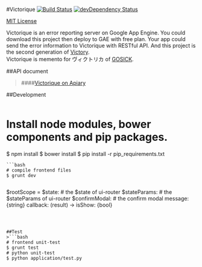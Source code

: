 #Victorique [![Build Status](https://secure.travis-ci.org/kelp404/Victorique.png?branch=master)](http://travis-ci.org/kelp404/Victorique) [![devDependency Status](https://david-dm.org/kelp404/Victorique/dev-status.png?branch=master)](https://david-dm.org/kelp404/Victorique#info=devDependencies&view=table)

[MIT License](http://www.opensource.org/licenses/mit-license.php)


Victorique is an error reporting server on Google App Engine. You could download this project then deploy to GAE with free plan. Your app could send the error information to Victorique with RESTful API. And this project is the second generation of [Victory](https://github.com/kelp404/Victory).  
Victorique is memento for ヴィクトリカ of [GOSICK](http://www.gosick.tv/).




##API document
>####[Victorique on Apiary](http://docs.victorique.apiary.io/)




##Development
>```bash
# Install node modules, bower components and pip packages.
$ npm install
$ bower install
$ pip install -r pip_requirements.txt
```
```bash
# compile frontend files
$ grunt dev
```

>```coffee
$rootScope =
    $state:
        # the $state of ui-router
    $stateParams:
        # the $stateParams of ui-router
    $confirmModal:
        # the confirm modal
        message: {string}
        callback: (result) ->
        isShow: {bool}
```



##Test
>```bash
# frontend unit-test
$ grunt test
# python unit-test
$ python application/test.py
```
